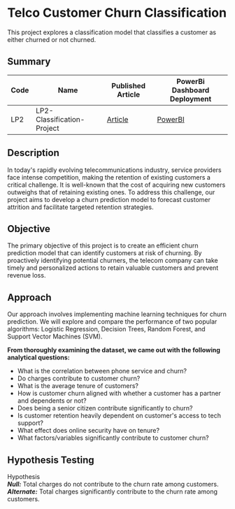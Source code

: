 # Telco Customer Churn Classification

This project explores a classification model that classifies a customer as either churned or not churned.

## Summary
| Code          |     Name                       | Published Article|    PowerBi Dashboard Deployment
| ------------- | -------------                  | -------------    |    -----------------
| LP2           | LP2-Classification-Project |  [Article](https://medium.com/@aaronayitey/unveiling-the-secrets-of-customer-churn-a-telco-data-driven-classification-odyssey-70528c04ee33)               |[PowerBI](https://app.powerbi.com/links/6a6rSqTlIY?ctid=4487b52f-f118-4830-b49d-3c298cb71075&pbi_source=linkShare)


## Description
In today's rapidly evolving telecommunications industry, service providers face intense competition, making the retention of existing customers a critical challenge. It is well-known that the cost of acquiring new customers outweighs that of retaining existing ones. To address this challenge, our project aims to develop a churn prediction model to forecast customer attrition and facilitate targeted retention strategies.

## Objective
The primary objective of this project is to create an efficient churn prediction model that can identify customers at risk of churning. By proactively identifying potential churners, the telecom company can take timely and personalized actions to retain valuable customers and prevent revenue loss.

## Approach
Our approach involves implementing machine learning techniques for churn prediction. We will explore and compare the performance of two popular algorithms: Logistic Regression, Decision Trees, Random Forest, and Support Vector Machines (SVM).

**From thoroughly examining the dataset, we came out with the following analytical questions:**

* What is the correlation between phone service and churn?
* Do charges contribute to customer churn?
* What is the average tenure of customers?
* How is customer churn aligned with whether a customer has a partner and dependents or not?
* Does being a senior citizen contribute significantly to churn?
* Is customer retention heavily dependent on customer's access to tech support?
* What effect does online security have on tenure?
* What factors/variables significantly contribute to customer churn?

## **Hypothesis Testing**

Hypothesis <br>
_**Null:**_ Total charges do not contribute to the churn rate among customers.<br>
_**Alternate:**_ Total charges significantly contribute to the churn rate among customers.
